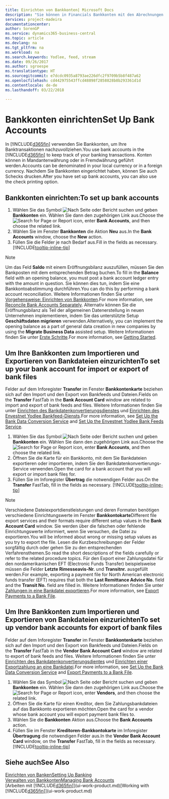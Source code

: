 ```yaml
---
title: Einrichten von Bankkonten| Microsoft Docs
description: "Sie können in Financials Bankkonten mit den Abrechnungen der Bank ausgleichen."
services: project-madeira
documentationcenter: 
author: SorenGP
ms.service: dynamics365-business-central
ms.topic: article
ms.devlang: na
ms.tgt_pltfrm: na
ms.workload: na
ms.search.keywords: Yodlee, feed, stream
ms.date: 09/26/2017
ms.author: sgroespe
ms.translationtype: HT
ms.sourcegitcommit: e7dcdc0935a8793ae226dfc2f9709b5b8f487a62
ms.openlocfilehash: cd442975543ffcd48898f2858828b8b293361d1d
ms.contentlocale: de-de
ms.lasthandoff: 03/22/2018

---
```

# <a name="set-up-bank-accounts"></a><span data-ttu-id="e231a-103">Bankkonten einrichten</span><span class="sxs-lookup"><span data-stu-id="e231a-103">Set Up Bank Accounts</span></span>
<span data-ttu-id="e231a-104">In [!INCLUDE[d365fin](includes/d365fin_md.md)] verwenden Sie Bankkonten, um Ihre Banktransaktionen nachzuvollziehen.</span><span class="sxs-lookup"><span data-stu-id="e231a-104">You use bank accounts in the [!INCLUDE[d365fin](includes/d365fin_md.md)] to keep track of your banking transactions.</span></span> <span data-ttu-id="e231a-105">Konten können in Mandantenwährung oder in Fremdwährung geführt werden.</span><span class="sxs-lookup"><span data-stu-id="e231a-105">Accounts can be denominated in your local currency or in a foreign currency.</span></span> <span data-ttu-id="e231a-106">Nachdem Sie Bankkonten eingerichtet haben, können Sie auch Schecks drucken.</span><span class="sxs-lookup"><span data-stu-id="e231a-106">After you have set up bank accounts, you can also use the check printing option.</span></span>

## <a name="to-set-up-bank-accounts"></a><span data-ttu-id="e231a-107">Bankkonten einrichten:</span><span class="sxs-lookup"><span data-stu-id="e231a-107">To set up bank accounts</span></span>
1. <span data-ttu-id="e231a-108">Wählen Sie das Symbol ![Nach Seite oder Bericht suchen](media/ui-search/search_small.png "Nach Seite oder Bericht suchen") und geben **Bankkonten** ein. Wählen Sie dann den zugehörigen Link aus.</span><span class="sxs-lookup"><span data-stu-id="e231a-108">Choose the ![Search for Page or Report](media/ui-search/search_small.png "Search for Page or Report icon") icon, enter **Bank Accounts**, and then choose the related link.</span></span>
2. <span data-ttu-id="e231a-109">Wählen Sie im Fenster **Bankkonten** die Aktion **Neu** aus.</span><span class="sxs-lookup"><span data-stu-id="e231a-109">In the **Bank Accounts** window, choose the **New** action.</span></span>
3. <span data-ttu-id="e231a-110">Füllen Sie die Felder je nach Bedarf aus.</span><span class="sxs-lookup"><span data-stu-id="e231a-110">Fill in the fields as necessary.</span></span> [!INCLUDE[tooltip-inline-tip](includes/tooltip-inline-tip_md.md)]

> [!NOTE]
> <span data-ttu-id="e231a-111">Um das Feld **Saldo** mit einem Eröffnungsbilanz auszufüllen, müssen Sie den Bankposten mit dem entsprechenden Betrag buchen.</span><span class="sxs-lookup"><span data-stu-id="e231a-111">To fill in the **Balance** field with an opening balance, you must post a bank account ledger entry with the amount in question.</span></span> <span data-ttu-id="e231a-112">Sie können dies tun, indem Sie eine Bankkontoabstimmung durchführen.</span><span class="sxs-lookup"><span data-stu-id="e231a-112">You can do this by performing a bank account reconciliation.</span></span> <span data-ttu-id="e231a-113">Weitere Informationen finden Sie unter [Vorgehensweise: Einrichten von Bankkonten](bank-how-reconcile-bank-accounts-separately.md).</span><span class="sxs-lookup"><span data-stu-id="e231a-113">For more information, see [Reconcile Bank Accounts Separately](bank-how-reconcile-bank-accounts-separately.md).</span></span> <span data-ttu-id="e231a-114">Alternativ können Sie die Eröffnungsbilanz als Teil der allgemeinen Datenerstellung in neuen Unternehmen implementieren, indem Sie das unterstützte Setup **Geschäftsdaten migrieren** verwenden.</span><span class="sxs-lookup"><span data-stu-id="e231a-114">Alternatively, you can implement the opening balance as a part of general data creation in new companies by using the **Migrate Business Data** assisted setup.</span></span> <span data-ttu-id="e231a-115">Weitere Informationen finden Sie unter [Erste Schritte](product-get-started.md).</span><span class="sxs-lookup"><span data-stu-id="e231a-115">For more information, see [Getting Started](product-get-started.md).</span></span>

## <a name="to-set-up-your-bank-account-for-import-or-export-of-bank-files"></a><span data-ttu-id="e231a-116">Um Ihre Bankkonten zum Importieren und Exportieren von Bankdateien einzurichten</span><span class="sxs-lookup"><span data-stu-id="e231a-116">To set up your bank account for import or export of bank files</span></span>
<span data-ttu-id="e231a-117">Felder auf dem Inforegister **Transfer** im Fenster **Bankkontenkarte** beziehen sich auf den Import und den Export von Bankfeeds und Dateien.</span><span class="sxs-lookup"><span data-stu-id="e231a-117">Fields on the **Transfer** FastTab in the **Bank Account Card** window are related to import and export of bank feeds and files.</span></span> <span data-ttu-id="e231a-118">Weitere Informationen finden Sie unter [Einrichten des Bankdatenkonvertierungsdienstes](bank-how-setup-bank-data-conversion-service.md) und [Einrichten des Envestnet Yodlee Bankfeed-Diensts](bank-how-setup-bank-statement-service.md).</span><span class="sxs-lookup"><span data-stu-id="e231a-118">For more information, see [Set Up the Bank Data Conversion Service](bank-how-setup-bank-data-conversion-service.md) and [Set Up the Envestnet Yodlee Bank Feeds Service](bank-how-setup-bank-statement-service.md).</span></span>

1. <span data-ttu-id="e231a-119">Wählen Sie das Symbol ![Nach Seite oder Bericht suchen](media/ui-search/search_small.png "Nach Seite oder Bericht suchen") und geben **Bankkonten** ein. Wählen Sie dann den zugehörigen Link aus.</span><span class="sxs-lookup"><span data-stu-id="e231a-119">Choose the ![Search for Page or Report](media/ui-search/search_small.png "Search for Page or Report icon") icon, enter **Bank Accounts**, and then choose the related link.</span></span>
2. <span data-ttu-id="e231a-120">Öffnen Sie die Karte für ein Bankkonto, mit dem Sie Bankdateien exportieren oder importieren, indem Sie den Bankdatenkonvertierungs-Service verwenden.</span><span class="sxs-lookup"><span data-stu-id="e231a-120">Open the card for a bank account that you will export or import bank files for.</span></span>
3. <span data-ttu-id="e231a-121">Füllen Sie im Inforegister **Übertrag** die notwendigen Felder aus.</span><span class="sxs-lookup"><span data-stu-id="e231a-121">On the **Transfer** FastTab, fill in the fields as necessary.</span></span> [!INCLUDE[tooltip-inline-tip](includes/tooltip-inline-tip_md.md)]

> [!NOTE]  
>   <span data-ttu-id="e231a-122">Verschiedene Dateiexportdienstleistungen und deren Formaten benötigen verschiedene Einrichtungswerte im Fenster **Bankkontokarte**</span><span class="sxs-lookup"><span data-stu-id="e231a-122">Different file export services and their formats require different setup values in the **Bank Account Card** window.</span></span> <span data-ttu-id="e231a-123">Sie werden über die falschen oder fehlende Einrichtungswerte informiert, wenn Sie versuchen, die Datei zu exportieren.</span><span class="sxs-lookup"><span data-stu-id="e231a-123">You will be informed about wrong or missing setup values as you try to export the file.</span></span> <span data-ttu-id="e231a-124">Lesen die Kurzbeschreibungen der Felder sorgfältig durch oder gehen Sie zu den entsprechenden Verfahrensthemen.</span><span class="sxs-lookup"><span data-stu-id="e231a-124">So read the short descriptions of the fields carefully or refer to the related procedure topics.</span></span> <span data-ttu-id="e231a-125">Für den Export einer Zahlungsdatei für den nordamerikanischen EFT (Electronic Funds Transfer) beispielsweise müssen die Felder **Letzte Rimesseavis-Nr.** und **Transitnr.** ausgefüllt werden.</span><span class="sxs-lookup"><span data-stu-id="e231a-125">For example, exporting a payment file for North American electronic funds transfer (EFT) requires that both the **Last Remittance Advice No.** field and the **Transit No.** field are filled in.</span></span> <span data-ttu-id="e231a-126">Weitere Informationen finden Sie unter [Zahlungen in eine Bankdatei exportieren](payables-how-export-payments-bank-file.md).</span><span class="sxs-lookup"><span data-stu-id="e231a-126">For more information, see [Export Payments to a Bank File](payables-how-export-payments-bank-file.md).</span></span>

## <a name="to-set-up-vendor-bank-accounts-for-export-of-bank-files"></a><span data-ttu-id="e231a-127">Um Ihre Bankkonten zum Importieren und Exportieren von Bankdateien einzurichten</span><span class="sxs-lookup"><span data-stu-id="e231a-127">To set up vendor bank accounts for export of bank files</span></span>
<span data-ttu-id="e231a-128">Felder auf dem Inforegister **Transfer** im Fenster **Bankkontenkarte** beziehen sich auf den Import und den Export von Bankfeeds und Dateien.</span><span class="sxs-lookup"><span data-stu-id="e231a-128">Fields on the **Transfer** FastTab in the **Vendor Bank Account Card** window are related to export of bank feeds and files.</span></span> <span data-ttu-id="e231a-129">Weitere Informationen finden Sie unter [Einrichten des Bankdatenkonvertierungsdientes](bank-how-setup-bank-data-conversion-service.md) und [Einrichten einer Exportzahlung an eine Bankdatei](payables-how-export-payments-bank-file.md).</span><span class="sxs-lookup"><span data-stu-id="e231a-129">For more information, see [Set Up the Bank Data Conversion Service](bank-how-setup-bank-data-conversion-service.md) and [Export Payments to a Bank File](payables-how-export-payments-bank-file.md).</span></span>

1. <span data-ttu-id="e231a-130">Wählen Sie das Symbol ![Nach Seite oder Bericht suchen](media/ui-search/search_small.png "Nach Seite oder Bericht suchen") und geben **Bankkonten** ein. Wählen Sie dann den zugehörigen Link aus.</span><span class="sxs-lookup"><span data-stu-id="e231a-130">Choose the ![Search for Page or Report](media/ui-search/search_small.png "Search for Page or Report icon") icon, enter **Vendors**, and then choose the related link.</span></span>
2. <span data-ttu-id="e231a-131">Öffnen Sie die Karte für einen Kreditor, dem Sie Zahlungsbankdateien auf das Bankkonto exportieren möchten.</span><span class="sxs-lookup"><span data-stu-id="e231a-131">Open the card for a vendor whose bank account you will export payment bank files to.</span></span>
3. <span data-ttu-id="e231a-132">Wählen Sie die **Bankkonten** Aktion aus.</span><span class="sxs-lookup"><span data-stu-id="e231a-132">Choose the **Bank Accounts** action.</span></span>
3. <span data-ttu-id="e231a-133">Füllen Sie im Fenster **Kreditoren-Bankkontokarte** im Inforegister **Übertragung** die notwendigen Felder aus.</span><span class="sxs-lookup"><span data-stu-id="e231a-133">In the **Vendor Bank Account Card** window, on the **Transfer** FastTab, fill in the fields as necessary.</span></span> [!INCLUDE[tooltip-inline-tip](includes/tooltip-inline-tip_md.md)]

## <a name="see-also"></a><span data-ttu-id="e231a-134">Siehe auch</span><span class="sxs-lookup"><span data-stu-id="e231a-134">See Also</span></span>
[<span data-ttu-id="e231a-135">Einrichten von Banken</span><span class="sxs-lookup"><span data-stu-id="e231a-135">Setting Up Banking</span></span>](bank-setup-banking.md)  
[<span data-ttu-id="e231a-136">Verwalten von Bankkonten</span><span class="sxs-lookup"><span data-stu-id="e231a-136">Managing Bank Accounts</span></span>](bank-manage-bank-accounts.md)  
<span data-ttu-id="e231a-137">[Arbeiten mit [!INCLUDE[d365fin](includes/d365fin_md.md)]](ui-work-product.md)</span><span class="sxs-lookup"><span data-stu-id="e231a-137">[Working with [!INCLUDE[d365fin](includes/d365fin_md.md)]](ui-work-product.md)</span></span>

